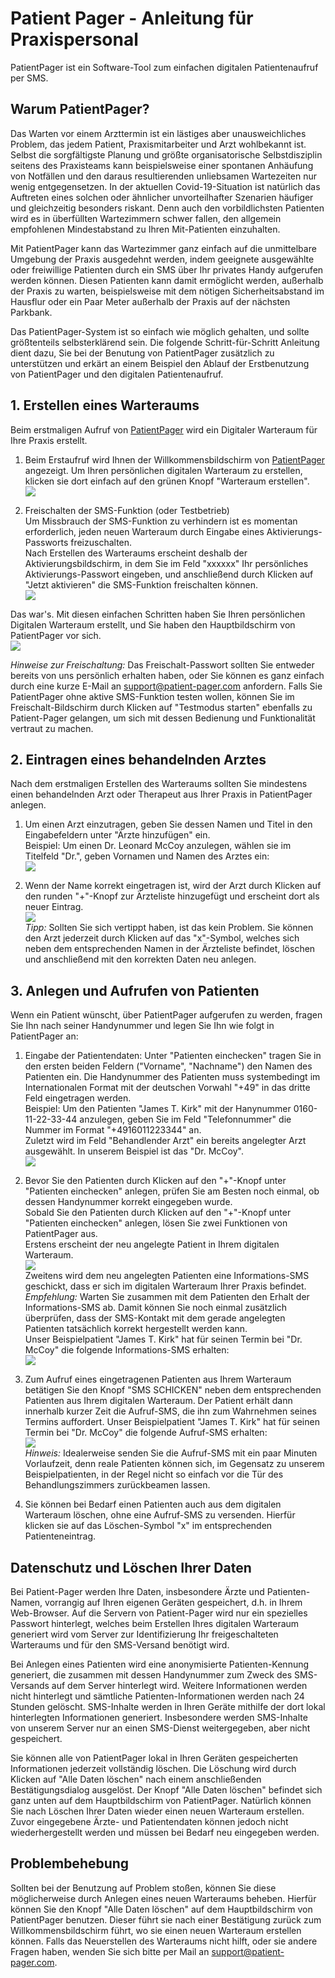 # Patient Pager - Anleitung für Praxispersonal

PatientPager ist ein Software-Tool zum einfachen digitalen Patientenaufruf per SMS.

## Warum PatientPager?

Das Warten vor einem Arzttermin ist ein lästiges aber unausweichliches Problem,
das jedem Patient, Praxismitarbeiter und Arzt wohlbekannt ist. Selbst die
sorgfältigste Planung und größte organisatorische Selbstdisziplin seitens des
Praxisteams kann beispielsweise einer spontanen Anhäufung von Notfällen und
den daraus resultierenden unliebsamen Wartezeiten nur wenig entgegensetzen. 
In der aktuellen Covid-19-Situation ist natürlich das Auftreten eines solchen
oder ähnlicher unvorteilhafter Szenarien häufiger und gleichzeitig besonders
riskant. Denn auch den vorbildlichsten Patienten wird es in überfüllten
Wartezimmern schwer fallen, den allgemein empfohlenen Mindestabstand zu Ihren
Mit-Patienten einzuhalten.

Mit PatientPager kann das Wartezimmer ganz einfach auf die unmittelbare Umgebung
der Praxis ausgedehnt werden, indem geeignete ausgewählte oder freiwillige Patienten
durch ein SMS über Ihr privates Handy aufgerufen werden können. Diesen Patienten
kann damit ermöglicht werden, außerhalb der Praxis zu warten, beispielsweise mit
dem nötigen Sicherheitsabstand im Hausflur oder ein Paar Meter außerhalb der
Praxis auf der nächsten Parkbank.

Das PatientPager-System ist so einfach wie möglich gehalten, und sollte 
größtenteils selbsterklärend sein.
Die folgende Schritt-für-Schritt Anleitung dient dazu, Sie bei der Benutung von
PatientPager zusätzlich zu unterstützen und erkärt an einem Beispiel den Ablauf
der Erstbenutzung von PatientPager und den digitalen Patientenaufruf.

## 1. Erstellen eines Warteraums
Beim erstmaligen Aufruf von [PatientPager](https://www.patient-pager.com)
wird ein Digitaler Warteraum für Ihre Praxis erstellt.

1. Beim Erstaufruf wird Ihnen der Willkommensbildschirm von
   [PatientPager](https://www.patientpager.com) angezeigt. Um Ihren 
   persönlichen digitalen Warteraum zu erstellen, klicken sie dort einfach
   auf den grünen Knopf "Warteraum erstellen".  
   ![](screenshots/01-splash.svg)  

2. Freischalten der SMS-Funktion (oder Testbetrieb)  
   Um Missbrauch der SMS-Funktion zu verhindern ist es momentan erforderlich,
   jeden neuen Warteraum durch Eingabe eines Aktivierungs-Passworts 
   freizuschalten.   
   Nach Erstellen des Warteraums erscheint deshalb der Aktivierungsbildschirm,
   in dem Sie im Feld "xxxxxx" Ihr persönliches Aktivierungs-Passwort eingeben, und 
   anschließend durch Klicken auf "Jetzt aktivieren" die SMS-Funktion freischalten
   können.  
   ![](screenshots/02-roomcreated.svg)

Das war's. Mit diesen einfachen Schritten haben Sie Ihren persönlichen Digitalen
Warteraum erstellt, und Sie haben den Hauptbildschirm von PatientPager vor sich.  
   ![](screenshots/03-mainscreen.svg) 

*Hinweise zur Freischaltung:* Das 
   Freischalt-Passwort sollten Sie entweder bereits von uns persönlich
   erhalten haben, oder Sie können es ganz einfach durch eine kurze E-Mail an
   [support@patient-pager.com](mailto:support@patient-pager.com)
   anfordern. Falls Sie PatientPager ohne aktive SMS-Funktion testen wollen, 
   können Sie im Freischalt-Bildschirm durch Klicken auf "Testmodus starten" 
   ebenfalls zu Patient-Pager gelangen, um sich mit dessen Bedienung und
   Funktionalität vertraut zu machen.

## 2. Eintragen eines behandelnden Arztes
Nach dem erstmaligen Erstellen des Warteraums sollten Sie mindestens
einen behandelnden Arzt oder Therapeut aus Ihrer Praxis in PatientPager
anlegen.

1. Um einen Arzt einzutragen, geben Sie dessen Namen und Titel in den 
Eingabefeldern unter "Ärzte hinzufügen" ein.  
Beispiel: Um einen Dr. Leonard McCoy anzulegen, wählen sie im Titelfeld "Dr.",
geben Vornamen und Namen des Arztes ein:  
   ![](screenshots/06-doctorcreate.svg)

2. Wenn der Name korrekt eingetragen ist, wird der
Arzt durch Klicken auf den runden "+"-Knopf zur Ärzteliste hinzugefügt
und erscheint dort als neuer Eintrag.  
   ![](screenshots/07-doctorappears.svg)  
   *Tipp:* 
   Sollten Sie sich vertippt haben, ist das kein Problem. Sie können
   den Arzt jederzeit durch Klicken auf das "x"-Symbol, welches sich
   neben dem entsprechenden Namen in der Ärzteliste befindet, löschen
   und anschließend mit den korrekten Daten neu anlegen.
      
## 3. Anlegen und Aufrufen von Patienten
Wenn ein Patient wünscht, über PatientPager aufgerufen zu werden,
fragen Sie Ihn nach seiner Handynummer und legen Sie Ihn wie folgt in
PatientPager an:

1. Eingabe der Patientendaten:
   Unter "Patienten einchecken" tragen Sie in den ersten beiden Feldern
   ("Vorname", "Nachname") den Namen des Patienten ein. 
   Die Handynummer des Patienten muss systembedingt im Internationalen
   Format mit der deutschen Vorwahl "+49" in das dritte Feld eingetragen 
   werden.  
   Beispiel: Um den Patienten "James T. Kirk" mit der Hanynummer
   0160-11-22-33-44 anzulegen, geben Sie im Feld "Telefonnummer"
   die Nummer im Format "+4916011223344" an.  
   Zuletzt wird im Feld "Behandlender Arzt" ein bereits 
   angelegter Arzt ausgewählt. In unserem Beispiel ist das "Dr. McCoy".  
   ![](screenshots/08-userdata.svg)

2. Bevor Sie den Patienten durch Klicken auf den "+"-Knopf unter 
   "Patienten einchecken" anlegen, prüfen Sie am Besten noch einmal,
   ob dessen Handynummer korrekt eingegeben wurde.  
   Sobald Sie den Patienten durch Klicken auf den "+"-Knopf unter 
   "Patienten einchecken" anlegen, lösen Sie zwei Funktionen von PatientPager
   aus.  
   Erstens erscheint der neu angelegte Patient in Ihrem digitalen
   Warteraum.  
    ![](screenshots/10-userappears-no-topright-no-sms-box.svg)  
   Zweitens wird dem neu angelegten Patienten eine Informations-SMS 
   geschickt, dass er sich im digitalen Warteraum Ihrer Praxis befindet.  
   *Empfehlung:* Warten Sie zusammen mit dem Patienten den Erhalt der
   Informations-SMS ab. Damit können Sie noch einmal zusätzlich überprüfen, dass
   der SMS-Kontakt mit dem gerade angelegten Patienten tatsächlich
   korrekt hergestellt werden kann.  
   Unser Beispielpatient "James T. Kirk" hat für seinen Termin bei "Dr. McCoy"
   die folgende Informations-SMS erhalten:  
   ![](screenshots/Patient-Pgr1.png)  

3. Zum Aufruf eines eingetragenen Patienten aus Ihrem Warteraum
   betätigen Sie den Knopf "SMS SCHICKEN" neben dem entsprechenden Patienten
   aus Ihrem digitalen Warteraum. Der Patient erhält dann innerhalb kurzer
   Zeit die Aufruf-SMS, die ihn zum Wahrnehmen seines Termins auffordert.
   Unser Beispielpatient "James T. Kirk" hat für seinen Termin bei "Dr. McCoy"
   die folgende Aufruf-SMS erhalten:  
      ![](screenshots/Patient-Pgr2.png)  
   *Hinweis:* Idealerweise senden Sie die Aufruf-SMS mit ein paar Minuten 
    Vorlaufzeit, denn reale Patienten können sich, im Gegensatz zu unserem
    Beispielpatienten, in der Regel nicht so einfach vor die Tür des
    Behandlungszimmers zurückbeamen lassen.  

4. Sie können bei Bedarf einen Patienten auch aus dem digitalen Warteraum
   löschen, ohne eine Aufruf-SMS zu versenden. Hierfür klicken sie auf das 
   Löschen-Symbol "x" im entsprechenden Patienteneintrag.

## Datenschutz und Löschen Ihrer Daten

Bei Patient-Pager werden Ihre Daten, insbesondere Ärzte und Patienten-Namen,
vorrangig auf Ihren eigenen Geräten gespeichert, d.h. in Ihrem Web-Browser.
Auf die Servern von Patient-Pager wird nur ein spezielles Passwort hinterlegt,
welches beim Erstellen Ihres digitalen Warteraum generiert wird vom Server
zur Identifizierung Ihr freigeschalteten Warteraums und für den SMS-Versand
benötigt wird.

Bei Anlegen eines Patienten wird eine anonymisierte Patienten-Kennung generiert,
die zusammen mit dessen Handynummer zum Zweck des SMS-Versands auf dem Server
hinterlegt wird. Weitere Informationen werden nicht hinterlegt und sämtliche
Patienten-Informationen werden nach 24 Stunden gelöscht. SMS-Inhalte werden in
Ihren Geräte mithilfe der dort lokal hinterlegten Informationen generiert.
Insbesondere werden SMS-Inhalte von unserem Server nur an einen SMS-Dienst
weitergegeben, aber nicht gespeichert.

Sie können alle von PatientPager lokal in Ihren Geräten gespeicherten
Informationen jederzeit vollständig löschen. Die Löschung wird durch Klicken auf
"Alle Daten löschen" nach einem anschließenden Bestätigungsdialog ausgelöst. Der
Knopf "Alle Daten löschen" befindet sich ganz unten auf dem Hauptbildschirm von
PatientPager. Natürlich können Sie nach Löschen Ihrer Daten wieder einen neuen
Warteraum erstellen. Zuvor eingegebene Ärzte- und Patientendaten können jedoch
nicht wiederhergestellt werden und müssen bei Bedarf neu eingegeben werden.

## Problembehebung
Sollten bei der Benutzung auf Problem stoßen, können Sie diese möglicherweise
durch Anlegen eines neuen Warteraums beheben. Hierfür können Sie den Knopf
"Alle Daten löschen" auf dem Hauptbildschirm von PatientPager benutzen. Dieser
führt sie nach einer Bestätigung zurück zum Willkommensbildschirm führt, wo
sie einen neuen Warteraum erstellen können. Falls das Neuerstellen des
Warteraums nicht hilft, oder sie andere Fragen haben, wenden Sie sich
bitte per Mail an [support@patient-pager.com](mailto:support@patient-pager.com).
